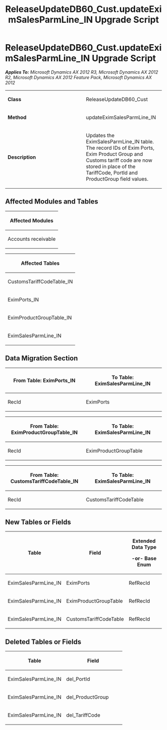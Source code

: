 ﻿---
title: ReleaseUpdateDB60_Cust.updateEximSalesParmLine_IN Upgrade Script
TOCTitle: ReleaseUpdateDB60_Cust.updateEximSalesParmLine_IN Upgrade Script
ms:assetid: fd477a62-f0b3-dcf2-3d86-7719d0b649b3
ms:mtpsurl: https://msdn.microsoft.com/en-us/library/JJ720167(v=AX.60)
ms:contentKeyID: 49712472
ms.date: 05/18/2015
mtps_version: v=AX.60
---

# ReleaseUpdateDB60\_Cust.updateEximSalesParmLine\_IN Upgrade Script 


_**Applies To:** Microsoft Dynamics AX 2012 R3, Microsoft Dynamics AX 2012 R2, Microsoft Dynamics AX 2012 Feature Pack, Microsoft Dynamics AX 2012_

<table>
<colgroup>
<col style="width: 50%" />
<col style="width: 50%" />
</colgroup>
<tbody>
<tr class="odd">
<td><p><strong>Class</strong></p></td>
<td><p>ReleaseUpdateDB60_Cust</p></td>
</tr>
<tr class="even">
<td><p><strong>Method</strong></p></td>
<td><p>updateEximSalesParmLine_IN</p></td>
</tr>
<tr class="odd">
<td><p><strong>Description</strong></p></td>
<td><p>Updates the EximSalesParmLine_IN table. The record IDs of Exim Ports, Exim Product Group and Customs tariff code are now stored in place of the TariffCode, PortId and ProductGroup field values.</p></td>
</tr>
</tbody>
</table>


## Affected Modules and Tables

<table>
<colgroup>
<col style="width: 100%" />
</colgroup>
<thead>
<tr class="header">
<th><p>Affected Modules</p></th>
</tr>
</thead>
<tbody>
<tr class="odd">
<td><p>Accounts receivable</p></td>
</tr>
</tbody>
</table>


<table>
<colgroup>
<col style="width: 100%" />
</colgroup>
<thead>
<tr class="header">
<th><p>Affected Tables</p></th>
</tr>
</thead>
<tbody>
<tr class="odd">
<td><p>CustomsTariffCodeTable_IN</p></td>
</tr>
<tr class="even">
<td><p>EximPorts_IN</p></td>
</tr>
<tr class="odd">
<td><p>EximProductGroupTable_IN</p></td>
</tr>
<tr class="even">
<td><p>EximSalesParmLine_IN</p></td>
</tr>
</tbody>
</table>


## Data Migration Section

<table>
<colgroup>
<col style="width: 50%" />
<col style="width: 50%" />
</colgroup>
<thead>
<tr class="header">
<th><p>From Table: EximPorts_IN</p></th>
<th><p>To Table: EximSalesParmLine_IN</p></th>
</tr>
</thead>
<tbody>
<tr class="odd">
<td><p>RecId</p></td>
<td><p>EximPorts</p></td>
</tr>
</tbody>
</table>


<table>
<colgroup>
<col style="width: 50%" />
<col style="width: 50%" />
</colgroup>
<thead>
<tr class="header">
<th><p>From Table: EximProductGroupTable_IN</p></th>
<th><p>To Table: EximSalesParmLine_IN</p></th>
</tr>
</thead>
<tbody>
<tr class="odd">
<td><p>RecId</p></td>
<td><p>EximProductGroupTable</p></td>
</tr>
</tbody>
</table>


<table>
<colgroup>
<col style="width: 50%" />
<col style="width: 50%" />
</colgroup>
<thead>
<tr class="header">
<th><p>From Table: CustomsTariffCodeTable_IN</p></th>
<th><p>To Table: EximSalesParmLine_IN</p></th>
</tr>
</thead>
<tbody>
<tr class="odd">
<td><p>RecId</p></td>
<td><p>CustomsTariffCodeTable</p></td>
</tr>
</tbody>
</table>


## New Tables or Fields

<table>
<colgroup>
<col style="width: 33%" />
<col style="width: 33%" />
<col style="width: 33%" />
</colgroup>
<thead>
<tr class="header">
<th><p>Table</p></th>
<th><p>Field</p></th>
<th><p>Extended Data Type</p>
<p>-or- Base Enum</p></th>
</tr>
</thead>
<tbody>
<tr class="odd">
<td><p>EximSalesParmLine_IN</p></td>
<td><p>EximPorts</p></td>
<td><p>RefRecId</p></td>
</tr>
<tr class="even">
<td><p>EximSalesParmLine_IN</p></td>
<td><p>EximProductGroupTable</p></td>
<td><p>RefRecId</p></td>
</tr>
<tr class="odd">
<td><p>EximSalesParmLine_IN</p></td>
<td><p>CustomsTariffCodeTable</p></td>
<td><p>RefRecId</p></td>
</tr>
</tbody>
</table>


## Deleted Tables or Fields

<table>
<colgroup>
<col style="width: 50%" />
<col style="width: 50%" />
</colgroup>
<thead>
<tr class="header">
<th><p>Table</p></th>
<th><p>Field</p></th>
</tr>
</thead>
<tbody>
<tr class="odd">
<td><p>EximSalesParmLine_IN</p></td>
<td><p>del_PortId</p></td>
</tr>
<tr class="even">
<td><p>EximSalesParmLine_IN</p></td>
<td><p>del_ProductGroup</p></td>
</tr>
<tr class="odd">
<td><p>EximSalesParmLine_IN</p></td>
<td><p>del_TariffCode</p></td>
</tr>
</tbody>
</table>

  


